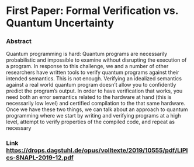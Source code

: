 # First Paper: Formal Verification vs. Quantum Uncertainty

### Abstract
Quantum programming is hard: Quantum programs are necessarily probabilistic and impossible to
examine without disrupting the execution of a program. In response to this challenge, we and a
number of other researchers have written tools to verify quantum programs against their intended
semantics. This is not enough. Verifying an idealized semantics against a real world quantum
program doesn’t allow you to confidently predict the program’s output. In order to have verification
that works, you need both an error semantics related to the hardware at hand (this is necessarily
low level) and certified compilation to the that same hardware. Once we have these two things,
we can talk about an approach to quantum programming where we start by writing and verifying
programs at a high level, attempt to verify properties of the compiled code, and repeat as necessary

### Link https://drops.dagstuhl.de/opus/volltexte/2019/10555/pdf/LIPIcs-SNAPL-2019-12.pdf
